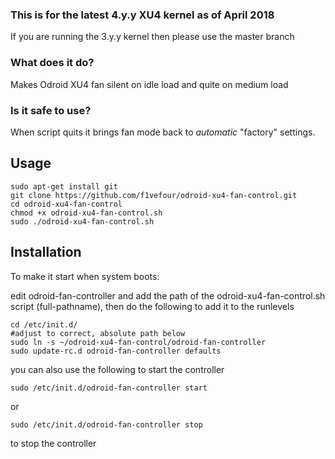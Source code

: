 ### This is for the latest 4.y.y XU4 kernel as of April 2018

If you are running the 3.y.y kernel then please use the master branch

### What does it do?

Makes Odroid XU4 fan silent on idle load and quite on medium load

### Is it safe to use?

When script quits it brings fan mode back to *automatic* "factory" settings.

## Usage
``` 
sudo apt-get install git
git clone https://github.com/f1vefour/odroid-xu4-fan-control.git
cd odroid-xu4-fan-control
chmod +x odroid-xu4-fan-control.sh
sudo ./odroid-xu4-fan-control.sh
```
## Installation

To make it start when system boots:

edit odroid-fan-controller and add the path of the odroid-xu4-fan-control.sh script (full-pathname), then do the following to add it
to the runlevels

    cd /etc/init.d/
    #adjust to correct, absolute path below
    sudo ln -s ~/odroid-xu4-fan-control/odroid-fan-controller
    sudo update-rc.d odroid-fan-controller defaults

you can also use the following to start the controller

    sudo /etc/init.d/odroid-fan-controller start

or

    sudo /etc/init.d/odroid-fan-controller stop

to stop the controller
